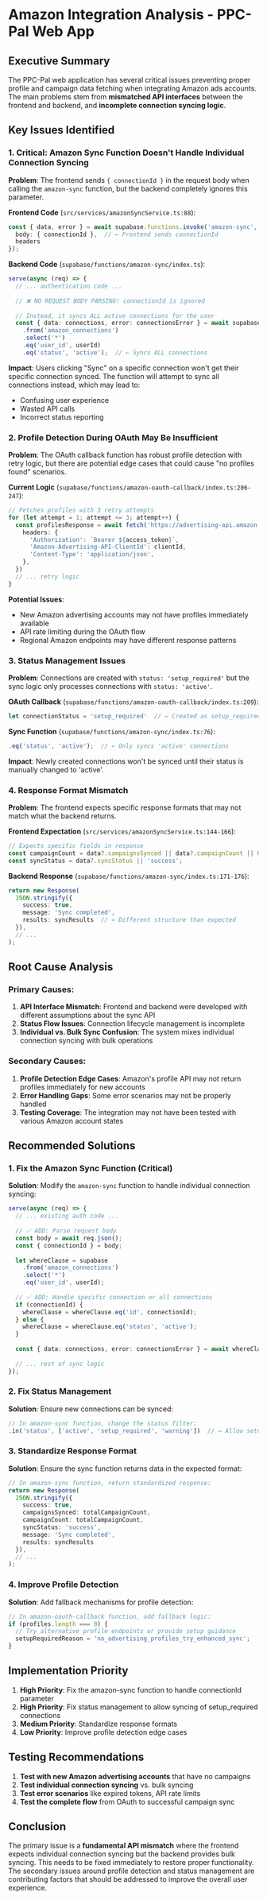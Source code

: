 # Amazon Integration Analysis - PPC-Pal Web App

## Executive Summary

The PPC-Pal web application has several critical issues preventing proper profile and campaign data fetching when integrating Amazon ads accounts. The main problems stem from **mismatched API interfaces** between the frontend and backend, and **incomplete connection syncing logic**.

## Key Issues Identified

### 1. **Critical: Amazon Sync Function Doesn't Handle Individual Connection Syncing**

**Problem**: The frontend sends `{ connectionId }` in the request body when calling the `amazon-sync` function, but the backend completely ignores this parameter.

**Frontend Code** (`src/services/amazonSyncService.ts:88`):
```typescript
const { data, error } = await supabase.functions.invoke('amazon-sync', {
  body: { connectionId },  // ← Frontend sends connectionId
  headers
});
```

**Backend Code** (`supabase/functions/amazon-sync/index.ts`):
```typescript
serve(async (req) => {
  // ... authentication code ...
  
  // ❌ NO REQUEST BODY PARSING! connectionId is ignored
  
  // Instead, it syncs ALL active connections for the user
  const { data: connections, error: connectionsError } = await supabase
    .from('amazon_connections')
    .select('*')
    .eq('user_id', userId)
    .eq('status', 'active');  // ← Syncs ALL connections
```

**Impact**: Users clicking "Sync" on a specific connection won't get their specific connection synced. The function will attempt to sync all connections instead, which may lead to:
- Confusing user experience
- Wasted API calls
- Incorrect status reporting

### 2. **Profile Detection During OAuth May Be Insufficient**

**Problem**: The OAuth callback function has robust profile detection with retry logic, but there are potential edge cases that could cause "no profiles found" scenarios.

**Current Logic** (`supabase/functions/amazon-oauth-callback/index.ts:206-247`):
```typescript
// Fetches profiles with 3 retry attempts
for (let attempt = 1; attempt <= 3; attempt++) {
  const profilesResponse = await fetch('https://advertising-api.amazon.com/v2/profiles', {
    headers: {
      'Authorization': `Bearer ${access_token}`,
      'Amazon-Advertising-API-ClientId': clientId,
      'Content-Type': 'application/json',
    },
  })
  // ... retry logic
}
```

**Potential Issues**:
- New Amazon advertising accounts may not have profiles immediately available
- API rate limiting during the OAuth flow
- Regional Amazon endpoints may have different response patterns

### 3. **Status Management Issues**

**Problem**: Connections are created with `status: 'setup_required'` but the sync logic only processes connections with `status: 'active'`.

**OAuth Callback** (`supabase/functions/amazon-oauth-callback/index.ts:209`):
```typescript
let connectionStatus = 'setup_required'  // ← Created as setup_required
```

**Sync Function** (`supabase/functions/amazon-sync/index.ts:76`):
```typescript
.eq('status', 'active');  // ← Only syncs 'active' connections
```

**Impact**: Newly created connections won't be synced until their status is manually changed to 'active'.

### 4. **Response Format Mismatch**

**Problem**: The frontend expects specific response formats that may not match what the backend returns.

**Frontend Expectation** (`src/services/amazonSyncService.ts:144-166`):
```typescript
// Expects specific fields in response
const campaignCount = data?.campaignsSynced || data?.campaignCount || 0;
const syncStatus = data?.syncStatus || 'success';
```

**Backend Response** (`supabase/functions/amazon-sync/index.ts:171-176`):
```typescript
return new Response(
  JSON.stringify({
    success: true,
    message: 'Sync completed',
    results: syncResults  // ← Different structure than expected
  }),
  // ...
);
```

## Root Cause Analysis

### Primary Causes:
1. **API Interface Mismatch**: Frontend and backend were developed with different assumptions about the sync API
2. **Status Flow Issues**: Connection lifecycle management is incomplete
3. **Individual vs. Bulk Sync Confusion**: The system mixes individual connection syncing with bulk operations

### Secondary Causes:
1. **Profile Detection Edge Cases**: Amazon's profile API may not return profiles immediately for new accounts
2. **Error Handling Gaps**: Some error scenarios may not be properly handled
3. **Testing Coverage**: The integration may not have been tested with various Amazon account states

## Recommended Solutions

### 1. **Fix the Amazon Sync Function (Critical)**

**Solution**: Modify the `amazon-sync` function to handle individual connection syncing:

```typescript
serve(async (req) => {
  // ... existing auth code ...
  
  // ✅ ADD: Parse request body
  const body = await req.json();
  const { connectionId } = body;
  
  let whereClause = supabase
    .from('amazon_connections')
    .select('*')
    .eq('user_id', userId);
  
  // ✅ ADD: Handle specific connection or all connections
  if (connectionId) {
    whereClause = whereClause.eq('id', connectionId);
  } else {
    whereClause = whereClause.eq('status', 'active');
  }
  
  const { data: connections, error: connectionsError } = await whereClause;
  
  // ... rest of sync logic
});
```

### 2. **Fix Status Management**

**Solution**: Ensure new connections can be synced:

```typescript
// In amazon-sync function, change the status filter:
.in('status', ['active', 'setup_required', 'warning'])  // ← Allow setup_required
```

### 3. **Standardize Response Format**

**Solution**: Ensure the sync function returns data in the expected format:

```typescript
// In amazon-sync function, return standardized response:
return new Response(
  JSON.stringify({
    success: true,
    campaignsSynced: totalCampaignCount,
    campaignCount: totalCampaignCount,
    syncStatus: 'success',
    message: 'Sync completed',
    results: syncResults
  }),
  // ...
);
```

### 4. **Improve Profile Detection**

**Solution**: Add fallback mechanisms for profile detection:

```typescript
// In amazon-oauth-callback function, add fallback logic:
if (profiles.length === 0) {
  // Try alternative profile endpoints or provide setup guidance
  setupRequiredReason = 'no_advertising_profiles_try_enhanced_sync';
}
```

## Implementation Priority

1. **High Priority**: Fix the amazon-sync function to handle connectionId parameter
2. **High Priority**: Fix status management to allow syncing of setup_required connections
3. **Medium Priority**: Standardize response formats
4. **Low Priority**: Improve profile detection edge cases

## Testing Recommendations

1. **Test with new Amazon advertising accounts** that have no campaigns
2. **Test individual connection syncing** vs. bulk syncing
3. **Test error scenarios** like expired tokens, API rate limits
4. **Test the complete flow** from OAuth to successful campaign sync

## Conclusion

The primary issue is a **fundamental API mismatch** where the frontend expects individual connection syncing but the backend provides bulk syncing. This needs to be fixed immediately to restore proper functionality. The secondary issues around profile detection and status management are contributing factors that should be addressed to improve the overall user experience.